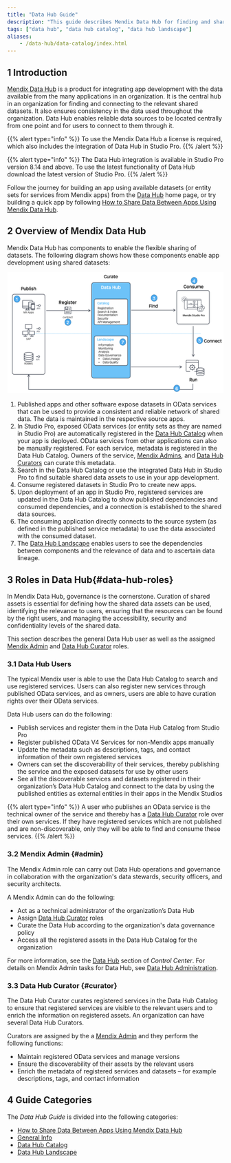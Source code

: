 ```yaml
---
title: "Data Hub Guide"
description: "This guide describes Mendix Data Hub for finding and sharing enterprise data assets."
tags: ["data hub", "data hub catalog", "data hub landscape"]
aliases:
    - /data-hub/data-catalog/index.html
---
```


## 1 Introduction

[Mendix Data Hub](https://hub.mendix.com) is a product for integrating app development with the data available from the many applications in an organization. It is the central hub in an organization for finding and connecting to the relevant shared datasets. It also ensures consistency in the data used throughout the organization. Data Hub enables reliable data sources to be located centrally from one point and for users to connect to them through it. 

{{% alert type="info" %}}
To use the Mendix Data Hub a license is required, which also includes the integration of Data Hub in Studio Pro.
{{% /alert %}}

{{% alert type="info" %}}
The Data Hub integration is available in Studio Pro version 8.14 and above. To use the latest functionality of Data Hub download the latest version of Studio Pro. {{% /alert %}}

Follow the journey for building an app using available datasets (or entity sets for services from Mendix apps) from the [Data Hub](https://hub.mendix.com) home page, or try building a quick app by following [How to Share Data Between Apps Using Mendix Data Hub](share-data/).

## 2 Overview of Mendix Data Hub

Mendix Data Hub has components to enable the flexible sharing of datasets. The following diagram shows how these components enable app development using shared datasets:

![](attachments/overview-schematic-datahub.png)

1. Published apps and other software expose datasets in OData services that can be used to provide a consistent and reliable network of shared data. The data is maintained in the respective source apps.
2. In Studio Pro, exposed OData services (or entity sets as they are named in Studio Pro) are automatically registered in the [Data Hub Catalog](data-hub-catalog/) when your app is deployed. OData services from other applications can also be manually registered. For each service, metadata is registered in the Data Hub Catalog. Owners of the service, [Mendix Admins](#admin), and [Data Hub Curators](#curator) can curate this metadata.
3. Search in the Data Hub Catalog or use the integrated Data Hub in Studio Pro to find suitable shared data assets to use in your app development.
4. Consume registered datasets in Studio Pro to create new apps. 
5. Upon deployment of an app in Studio Pro, registered services are updated in the Data Hub Catalog to show published dependencies and consumed dependencies, and a connection is established to the shared data sources.
6. The consuming application directly connects to the source system (as defined in the published service metadata) to use the data associated with the consumed dataset.
7. The [Data Hub Landscape](data-hub-landscape/) enables users to see the dependencies between components and the relevance of data and to ascertain data lineage.

## 3 Roles in Data Hub{#data-hub-roles}

In Mendix Data Hub, governance is the cornerstone. Curation of shared assets is essential for defining how the shared data assets can be used, identifying the relevance to users, ensuring that the resources can be found by the right users, and managing the accessibility, security and confidentiality levels of the shared data.

This section describes the general Data Hub user as well as the assigned [Mendix Admin](#admin) and [Data Hub Curator](#curator) roles.

### 3.1 Data Hub Users

The typical Mendix user is able to use the Data Hub Catalog to search and use registered services. Users can also register new services through published OData services, and as owners, users are able to have curation rights over their OData services.

Data Hub users can do the following: 

* Publish services and register them in the Data Hub Catalog from Studio Pro
* Register published OData V4 Services for non-Mendix apps manually
* Update the metadata such as descriptions, tags, and contact information of their own registered services
* Owners can set the discoverability of their services, thereby publishing the service and the exposed datasets for use by other users
* See all the discoverable services and datasets registered in their organization’s Data Hub Catalog and connect to the data by using the published entities as external entities in their apps in the Mendix Studios

{{% alert type="info" %}}
A user who publishes an OData service is the technical owner of the service and thereby has a [Data Hub Curator](#curator) role over their own services. If they have registered services which are not published and are non-discoverable, only they will be able to find and consume these services. 
{{% /alert %}}

### 3.2 Mendix Admin {#admin}

The Mendix Admin role can carry out Data Hub operations and governance in collaboration with the organization's data stewards, security officers, and security architects. 

A Mendix Admin can do the following:

* Act as a technical administrator of the organization’s Data Hub
* Assign [Data Hub Curator](#curator) roles
* Curate the Data Hub according to the organization's data governance policy
* Access all the registered assets in the Data Hub Catalog for the organization

For more information, see the [Data Hub](/developerportal/control-center#data-hub) section of *Control Center*. For details on Mendix Admin tasks for Data Hub, see [Data Hub Administration](/developerportal/control-center/data-hub-admin).

### 3.3 Data Hub Curator {#curator}

The Data Hub Curator curates registered services in the Data Hub Catalog to ensure that registered services are visible to the relevant users and to enrich the information on registered assets. An organization can have several Data Hub Curators. 

Curators are assigned by the a [Mendix Admin](#admin) and they perform the following functions:

* Maintain registered OData services and manage versions
* Ensure the discoverability of their assets by the relevant users
* Enrich the metadata of registered services and datasets – for example descriptions, tags, and contact information

## 4 Guide Categories

The *Data Hub Guide* is divided into the following categories:

* [How to Share Data Between Apps Using Mendix Data Hub](share-data/)
* [General Info](general/)
* [Data Hub Catalog](data-hub-catalog/)
* [Data Hub Landscape](data-hub-landscape/)
